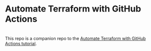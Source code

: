 # Automate Terraform with GitHub Actions
#
This repo is a companion repo to the [Automate Terraform with GitHub Actions tutorial](https://developer.hashicorp.com/terraform/tutorials/automation/github-actions).
